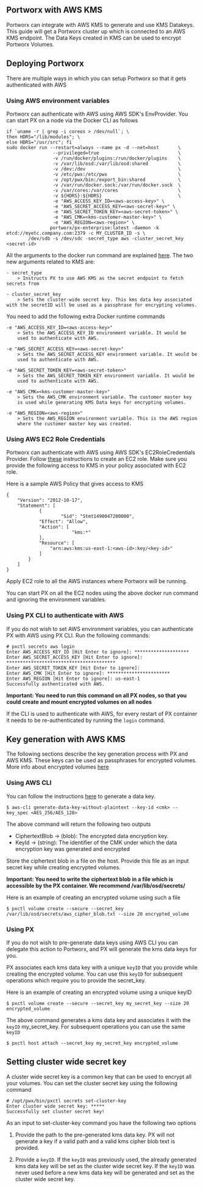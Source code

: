 ## Portworx with AWS KMS
Portworx can integrate with AWS KMS to generate and use KMS Datakeys. This guide will get a Portworx cluster up which is connected to
an AWS KMS endpoint. The Data Keys created in KMS can be used to encrypt Portworx Volumes.

## Deploying Portworx

There are multiple ways in which you can setup Portworx so that it gets authenticated with AWS

### Using AWS environment variables
Portworx can authenticate with AWS using AWS SDK's EnvProvider.  You can start PX on a node via the Docker CLI as follows

```
if `uname -r | grep -i coreos > /dev/null`; \
then HDRS="/lib/modules"; \
else HDRS="/usr/src"; fi
sudo docker run --restart=always --name px -d --net=host       \
                 --privileged=true                             \
                 -v /run/docker/plugins:/run/docker/plugins    \
                 -v /var/lib/osd:/var/lib/osd:shared           \
                 -v /dev:/dev                                  \
                 -v /etc/pwx:/etc/pwx                          \
                 -v /opt/pwx/bin:/export_bin:shared            \
                 -v /var/run/docker.sock:/var/run/docker.sock  \
                 -v /var/cores:/var/cores                      \
                 -v ${HDRS}:${HDRS}                            \
                 -e "AWS_ACCESS_KEY_ID=<aws-access-key>" \
                 -e "AWS_SECRET_ACCESS_KEY=<aws-secret-key>" \
                 -e "AWS_SECRET_TOKEN_KEY=<aws-secret-token>" \
                 -e "AWS_CMK=<kms-customer-master-key>" \
                 -e "AWS_REGION=<aws-region>" \
                portworx/px-enterprise:latest -daemon -k etcd://myetc.company.com:2379 -c MY_CLUSTER_ID -s \
		/dev/sdb -s /dev/sdc -secret_type aws -cluster_secret_key <secret-id>
```
All the arguments to the docker run command are explained [here](/install/docker.html). The two new arguments related to KMS are:

```
- secret_type
    > Instructs PX to use AWS KMS as the secret endpoint to fetch secrets from

- cluster_secret_key
    > Sets the cluster-wide secret key. This kms data key associated with the secretID will be used as a passphrase for encrypting volumes.
```

You need to add the following extra Docker runtime commands

```
-e "AWS_ACCESS_KEY_ID=<aws-access-key>"
    > Sets the AWS_ACCESS_KEY_ID environment variable. It would be
    used to authenticate with AWS.

-e "AWS_SECRET_ACCESS_KEY=<aws-secret-key>"
    > Sets the AWS_SECRET_ACCESS_KEY environment variable. It would be
    used to authenticate with AWS.

-e "AWS_SECRET_TOKEN_KEY=<aws-secret-token>"
    > Sets the AWS_SECRET_TOKEN_KEY environment variable. It would be
    used to authenticate with AWS.

-e "AWS_CMK=<kms-customer-master-key>"
    > Sets the AWS_CMK environment variable. The customer master key
    is used while generating KMS Data keys for encrypting volumes.

-e "AWS_REGION=<aws-region>"
    > Sets the AWS_REGION environment variable. This is the AWS region
    where the customer master key was created.

```

### Using AWS EC2 Role Credentials
Portworx can authenticate with AWS using AWS SDK's EC2RoleCredentials Provider. Follow [these](http://docs.aws.amazon.com/AWSEC2/latest/UserGuide/iam-roles-for-amazon-ec2.html) instructions to create an EC2 role.
Make sure you provide the following access to KMS in your policy associated with EC2 role.

Here is a sample AWS Policy that gives access to KMS

```
{
    "Version": "2012-10-17",
    "Statement": [
            {
	                "Sid": "Stmt1490047200000",
            "Effect": "Allow",
            "Action": [
	                    "kms:*"
            ],
            "Resource": [
                "arn:aws:kms:us-east-1:<aws-id>:key/<key-id>"
            ]
        }
    ]
}
```

Apply EC2 role to all the AWS instances where Portworx will be running.

You can start PX on all the EC2 nodes using the above docker run command and ignoring the environment variables.

### Using PX CLI to authenticate with AWS

If you do not wish to set AWS environment variables, you can authenticate PX with AWS using PX CLI. Run the following commands:

```
# pxctl secrets aws login
Enter AWS_ACCESS_KEY_ID [Hit Enter to ignore]: ********************
Enter AWS_SECRET_ACCESS_KEY [Hit Enter to ignore]: ****************************************
Enter AWS_SECRET_TOKEN_KEY [Hit Enter to ignore]:
Enter AWS_CMK [Hit Enter to ignore]: ***********************
Enter AWS_REGION [Hit Enter to ignore]: us-east-1
Successfully authenticated with AWS.
```

__Important: You need to run this command on all PX nodes, so that you could create and mount encrypted volumes on all nodes__

If the CLI is used to authenticate with AWS, for every restart of PX container it needs to be re-authenticated by running the `login` command.

## Key generation with AWS KMS

The following sections describe the key generation process with PX and AWS KMS. These keys can be used as passphrases for encrypted volumes. More info about encrypted volumes [here](/manage/encrypted-volumes.md)

### Using AWS CLI
You can follow the instructions [here](http://docs.aws.amazon.com/cli/latest/reference/kms/generate-data-key.html) to generate a data key.

```
$ aws-cli generate-data-key-without-plaintext --key-id <cmk> --key_spec <AES_256/AES_128>
```

The above command will return the following two outputs
- CiphertextBlob -> (blob): The encrypted data encryption key.
- KeyId -> (string): The identifier of the CMK under which the data encryption key was generated and encrypted

Store the ciphertext blob in a file on the host. Provide this file as an input secret key while creating encrypted volumes.

__Important: You need to write the ciphertext blob in a file which is accessible by the PX container. We recommend /var/lib/osd/secrets/__

Here is an example of creating an encrypted volume using such a file
```
$ pxctl volume create --secure --secret_key /var/lib/osd/secrets/aws_cipher_blob.txt --size 20 encrypted_volume
```


### Using PX
If you do not wish to pre-generate data keys using AWS CLI you can delegate this action to Portworx, and PX will generate the kms data keys for you.

PX associates each kms data key with a unique ```keyID``` that you provide while creating the encrypted volume. You can use this ```keyID``` for subsequent operations which require you to provide the secret_key.

Here is an example of creating an encrypted volume using a unique keyID

```
$ pxctl volume create --secure --secret_key my_secret_key --size 20 encrypted_volume
```

The above command generates a kms data key and associates it with the ```keyID``` my_secret_key. For subsequent operations you can use the same ```keyID```

```
$ pxctl host attach --secret_key my_secret_key encrypted_volume
```

## Setting cluster wide secret key
A cluster wide secret key is a common key that can be used to encrypt all your volumes. You can set the cluster secret key using the following command

```
# /opt/pwx/bin/pxctl secrets set-cluster-key
Enter cluster wide secret key: *****
Successfully set cluster secret key!
```
As an input to set-cluster-key command you have the following two options
1. Provide the path to the pre-generated kms data key. PX will not
generate a key if a valid path and a valid kms cipher blob text is
provided.

2. Provide a ```keyID```. If the ```keyID``` was previously used, the
already generated kms data key will be set as the cluster wide secret
key. If the ```keyID``` was never used before a new kms data key will
be generated and set as the cluster wide secret key.
